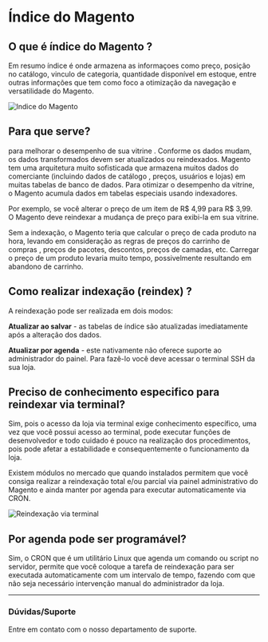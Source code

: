 # Índice do Magento

## O que é índice do Magento ?

Em resumo índice é onde armazena as informaçoes como preço, posição no catálogo, vinculo de categoria, quantidade disponível em estoque, entre outras informações que tem como foco a otimização da navegação e versatilidade do Magento.


![Indice do Magento](https://github.com/Oficina-do-Dev/Tutoriais/blob/main/Magento_2/009%20-%20O%20que%20%C3%A9%20indice%20e%20para%20que%20serve/images/1-indice.png)


## Para que serve?

para melhorar o desempenho de sua vitrine . Conforme os dados mudam, os dados transformados devem ser atualizados ou reindexados. Magento tem uma arquitetura muito sofisticada que armazena muitos dados do comerciante (incluindo dados de catálogo , preços, usuários e lojas) em muitas tabelas de banco de dados. Para otimizar o desempenho da vitrine, o Magento acumula dados em tabelas especiais usando indexadores.

Por exemplo, se você alterar o preço de um item de R$ 4,99 para R$ 3,99. O Magento deve reindexar a mudança de preço para exibi-la em sua vitrine.

Sem a indexação, o Magento teria que calcular o preço de cada produto na hora, levando em consideração as regras de preços do carrinho de compras , preços de pacotes, descontos, preços de camadas, etc. Carregar o preço de um produto levaria muito tempo, possivelmente resultando em abandono de carrinho.

## Como realizar indexação (reindex) ?

A reindexação pode ser realizada em dois modos:

**Atualizar ao salvar** - as tabelas de índice são atualizadas imediatamente após a alteração dos dados.

**Atualizar por agenda** - este nativamente não oferece suporte ao administrador do painel. Para fazê-lo você deve acessar o terminal SSH da sua loja.

## Preciso de conhecimento especifico para reindexar via terminal?

Sim, pois o acesso da loja via terminal exige conhecimento específico, uma vez que você possui acesso ao terminal, pode executar funções de desenvolvedor e todo cuidado é pouco na realização dos procedimentos, pois pode afetar a estabilidade e consequentemente o funcionamento da loja.

Existem módulos no mercado que quando instalados permitem que você consiga realizar a reindexação total e/ou parcial via painel administrativo do Magento e ainda manter por agenda para executar automaticamente via CRON.


![Reindexação via terminal](https://github.com/Oficina-do-Dev/Tutoriais/blob/main/Magento_2/009%20-%20O%20que%20%C3%A9%20indice%20e%20para%20que%20serve/images/2-reindex-terminal.png)


## Por agenda pode ser programável?

Sim, o CRON que é um utilitário Linux que agenda um comando ou script no servidor, permite que você coloque a tarefa de reindexação para ser executada automaticamente com um intervalo de tempo, fazendo com que não seja necessário intervenção manual do administrador da loja.

<hr>

### Dúvidas/Suporte
Entre em contato com o nosso departamento de suporte.